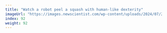 ```yaml
---
title: "Watch a robot peel a squash with human-like dexterity"
imageUrl: "https://images.newscientist.com/wp-content/uploads/2024/07/23145043/SEI_213285031.jpg?width=788"
index: 92
weight: 92
---
```

